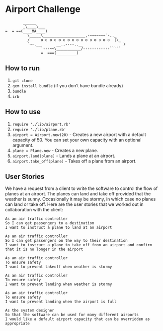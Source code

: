 Airport Challenge
=================

```
        ______
        _\____\___
=  = ==(____MA____)
          \_____\___________________,-~~~~~~~`-.._
          /     o o o o o o o o o o o o o o o o  |\_
          `~-.__       __..----..__                  )
                `---~~\___________/------------`````
                =  ===(_________)

```

How to run
---------

1. `git clone`
2. `gem install bundle` (if you don't have bundle already)
3. `bundle`
4. `irb`

How to use
-----

1. `require './lib/airport.rb'`
2. `require './lib/plane.rb'`
3. `airport = Airport.new(20)` - Creates a new airport with a default capacity of 50. You can set your own capacity with an optional argument.
4. `plane = Plane.new` - Creates a new plane.
5. `airport.land(plane)` - Lands a plane at an airport.
6. `airport.take_off(plane)` - Takes off a plane from an airport.

User Stories
-----

We have a request from a client to write the software to control the flow of planes at an airport. The planes can land and take off provided that the weather is sunny. Occasionally it may be stormy, in which case no planes can land or take off.  Here are the user stories that we worked out in collaboration with the client:

```
As an air traffic controller
So I can get passengers to a destination
I want to instruct a plane to land at an airport

As an air traffic controller
So I can get passengers on the way to their destination
I want to instruct a plane to take off from an airport and confirm that it is no longer in the airport

As an air traffic controller
To ensure safety
I want to prevent takeoff when weather is stormy

As an air traffic controller
To ensure safety
I want to prevent landing when weather is stormy

As an air traffic controller
To ensure safety
I want to prevent landing when the airport is full

As the system designer
So that the software can be used for many different airports
I would like a default airport capacity that can be overridden as appropriate
```
